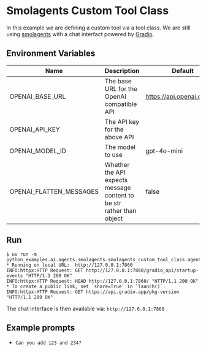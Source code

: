 # Smolagents Custom Tool Class

In this example we are defining a custom tool via a tool class.
We are still using [smolagents](https://github.com/huggingface/smolagents) with a chat interfact powered by [Gradio](https://github.com/gradio-app/gradio).

## Environment Variables

| Name | Description | Default |
| ---- | ----------- | ------- |
| OPENAI_BASE_URL | The base URL for the OpenAI compatible API | https://api.openai.com/v1 |
| OPENAI_API_KEY | The API key for the above API | |
| OPENAI_MODEL_ID | The model to use | gpt-4o-mini |
| OPENAI_FLATTEN_MESSAGES | Whether the API expects message content to be str rather than object | false |

## Run

```console
$ uv run -m python_examples.ai.agents.smolagents.smolagents_custom_tool_class.agent
* Running on local URL:  http://127.0.0.1:7860
INFO:httpx:HTTP Request: GET http://127.0.0.1:7860/gradio_api/startup-events "HTTP/1.1 200 OK"
INFO:httpx:HTTP Request: HEAD http://127.0.0.1:7860/ "HTTP/1.1 200 OK"
* To create a public link, set `share=True` in `launch()`.
INFO:httpx:HTTP Request: GET https://api.gradio.app/pkg-version "HTTP/1.1 200 OK"
```

The chat interface is then available via: `http://127.0.0.1:7860`

## Example prompts

- `Can you add 123 and 234?`
